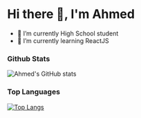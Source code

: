 # Hi there 👋, I'm Ahmed

<!--
**guy-977/guy-977** is a ✨ _special_ ✨ repository because its `README.md` (this file) appears on your GitHub profile.

Here are some ideas to get you started:

- 🔭 I’m currently working on ...
- 🌱 I’m currently learning ...
- 👯 I’m looking to collaborate on ...
- 🤔 I’m looking for help with ...
- 💬 Ask me about ...
- 📫 How to reach me: ...
- 😄 Pronouns: ...
- ⚡ Fun fact: ...
-->
- 🔭 I’m currently High School student
- 🌱 I’m currently learning ReactJS

### Github Stats

![Ahmed's GitHub stats](https://github-readme-stats.vercel.app/api?username=guy-977&show_icons=true&theme=transparent&hide_border=true)

### Top Languages
[![Top Langs](https://github-readme-stats.vercel.app/api/top-langs/?username=guy-977&layout=compact&theme=transparent)](https://github.com/anuraghazra/github-readme-stats)

